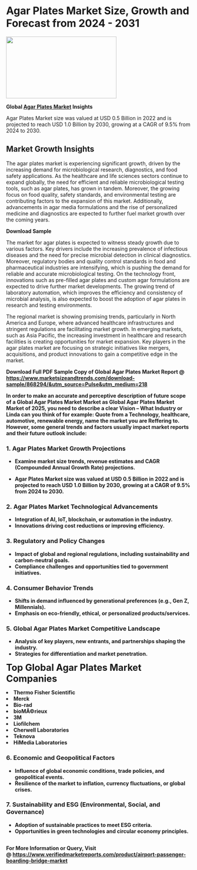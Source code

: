 <H1>Agar Plates Market Size, Growth and Forecast from 2024 - 2031</H1><img class="aligncenter size-medium wp-image-584254" src="https://thirdeyenews.in/wp-content/uploads/2024/09/Global-Market-Research-300x168.jpeg" alt="" width="300" height="168" /><p><strong>Global&nbsp;<a href="https://www.marketsizeandtrends.com/download-sample/868294/&amp;utm_source=Pulse&amp;utm_medium=218">Agar Plates Market</a> Insights</strong></p><p>Agar Plates Market size was valued at USD 0.5 Billion in 2022 and is projected to reach USD 1.0 Billion by 2030, growing at a CAGR of 9.5% from 2024 to 2030.</p><p><h2>Market Growth Insights</h2> <p>The agar plates market is experiencing significant growth, driven by the increasing demand for microbiological research, diagnostics, and food safety applications. As the healthcare and life sciences sectors continue to expand globally, the need for efficient and reliable microbiological testing tools, such as agar plates, has grown in tandem. Moreover, the growing focus on food quality, safety standards, and environmental testing are contributing factors to the expansion of this market. Additionally, advancements in agar media formulations and the rise of personalized medicine and diagnostics are expected to further fuel market growth over the coming years.</p> <p><strong>Download Sample</strong></p> <p>The market for agar plates is expected to witness steady growth due to various factors. Key drivers include the increasing prevalence of infectious diseases and the need for precise microbial detection in clinical diagnostics. Moreover, regulatory bodies and quality control standards in food and pharmaceutical industries are intensifying, which is pushing the demand for reliable and accurate microbiological testing. On the technology front, innovations such as pre-filled agar plates and custom agar formulations are expected to drive further market developments. The growing trend of laboratory automation, which improves the efficiency and consistency of microbial analysis, is also expected to boost the adoption of agar plates in research and testing environments.</p> <p>The regional market is showing promising trends, particularly in North America and Europe, where advanced healthcare infrastructures and stringent regulations are facilitating market growth. In emerging markets, such as Asia Pacific, the increasing investment in healthcare and research facilities is creating opportunities for market expansion. Key players in the agar plates market are focusing on strategic initiatives like mergers, acquisitions, and product innovations to gain a competitive edge in the market.</p> <p><strong></p><p><span class=""><strong>Download Full PDF Sample Copy of Global Agar Plates Market Report</strong> @ <a href="https://www.marketsizeandtrends.com/download-sample/868294/&amp;utm_source=Pulse&amp;utm_medium=218" target="_blank">https://www.marketsizeandtrends.com/download-sample/868294/&amp;utm_source=Pulse&amp;utm_medium=218</a></span></p><p>In order to make an accurate and perceptive description of future scope of a Global&nbsp;Agar Plates Market Market as Global&nbsp;Agar Plates Market Market of 2025, you need to describe a clear Vision &ndash; What Industry or Linda can you think of for example: Quote from a Technology, healthcare, automotive, renewable energy, name the market you are Reffering to. However, some general trends and factors usually impact market reports and their future outlook include:</p><h3>1.&nbsp;<strong>Agar Plates Market Growth Projections</strong></h3><ul><li>Examine market size trends, revenue estimates and CAGR (Compounded Annual Growth Rate) projections.</li><li><p>Agar Plates Market size was valued at USD 0.5 Billion in 2022 and is projected to reach USD 1.0 Billion by 2030, growing at a CAGR of 9.5% from 2024 to 2030.</p></li></ul><h3>2.&nbsp;<strong>Agar Plates Market Technological Advancements</strong></h3><ul><li>Integration of AI, IoT, blockchain, or automation in the industry.</li><li>Innovations driving cost reductions or improving efficiency.</li></ul><h3>3.&nbsp;<strong>Regulatory and Policy Changes</strong></h3><ul><li>Impact of global and regional regulations, including sustainability and carbon-neutral goals.</li><li>Compliance challenges and opportunities tied to government initiatives.</li></ul><h3>4.&nbsp;<strong>Consumer Behavior Trends</strong></h3><ul><li>Shifts in demand influenced by generational preferences (e.g., Gen Z, Millennials).</li><li>Emphasis on eco-friendly, ethical, or personalized products/services.</li></ul><h3>5.&nbsp;<strong>Global Agar Plates Market Competitive Landscape</strong></h3><ul><li>Analysis of key players, new entrants, and partnerships shaping the industry.</li><li>Strategies for differentiation and market penetration.</li></ul><p data-pm-slice="1 1 []"><span style="color: inherit; font-family: inherit; font-size: 25px;">Top Global Agar Plates Market Companies</span></p><div class="" data-test-id=""><p><li>Thermo Fisher Scientific</li><li> Merck</li><li> Bio-rad</li><li> bioMÃ©rieux</li><li> 3M</li><li> Liofilchem</li><li> Cherwell Laboratories</li><li> Teknova</li><li> HiMedia Laboratories</li></p></div><h3>6.&nbsp;<strong>Economic and Geopolitical Factors</strong></h3><ul><li>Influence of global economic conditions, trade policies, and geopolitical events.</li><li>Resilience of the market to inflation, currency fluctuations, or global crises.</li></ul><h3>7.&nbsp;<strong>Sustainability and ESG (Environmental, Social, and Governance)</strong></h3><ul><li>Adoption of sustainable practices to meet ESG criteria.</li><li>Opportunities in green technologies and circular economy principles.</li></ul><h2><strong style="font-size: 14px;">For More Information or Query, Visit @&nbsp;</strong><a style="background-color: #ffffff; font-size: 14px;" href="https://www.marketsizeandtrends.com/report/agar-plates-market/" target="_blank">https://www.verifiedmarketreports.com/product/airport-passenger-boarding-bridge-market</a></h2>
